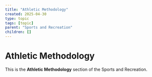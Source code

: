 ```yaml
---
title: "Athletic Methodology"
created: 2025-04-30
type: topic
tags: [topic]
parent: "Sports and Recreation"
children: []
---
```


# Athletic Methodology

This is the **Athletic Methodology** section of the Sports and Recreation.
